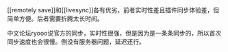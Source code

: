 [[remotely save]]和[[livesync]]各有优劣，前者实时性差且插件同步体验差，但简单方便。后者需要折腾太长时间。

中文论坛ryooo说官方的同步，实时性很强，但是因为是一条条同步的，所以首次同步速度也会很慢。倒没有服务器问题，延迟还行。
